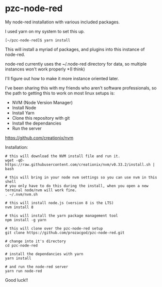 # pzc-node-red
My node-red installation with various included packages.

I used yarn on my system to set this up.

    [~/pzc-node-red]$ yarn install
    
This will install a myriad of packages, and plugins into this instance of node-red.

node-red currently uses the ~/.node-red directory for data, so multiple instances won't work properly *(I think)

I'll figure out how to make it more instance oriented later.

I've been sharing this with my friends who aren't software professionals, so the path to getting this to work on most linux setups is:

* NVM (Node Version Manager)
* Install Node
* Install Yarn
* Clone this repository with git
* Install the dependancies
* Run the server

https://github.com/creationix/nvm

Installation:

    # this will download the NVM install file and run it.
    wget -qO- https://raw.githubusercontent.com/creationix/nvm/v0.33.2/install.sh | bash

    # this will bring in your node nvm settings so you can use nvm in this shell
    # you only have to do this during the install, when you open a new terminal node/nvm will work fine.
    . ~/.nvm/nvm.sh
    
    # this will install node.js (version 8 is the LTS)
    nvm install 8
    
    # this will install the yarn package management tool
    npm install -g yarn
    
    # this will clone over the pzc-node-red setup
    git clone https://github.com/prozacgod/pzc-node-red.git
    
    # change into it's directory
    cd pzc-node-red
    
    # install the dependancies with yarn
    yarn install
    
    # and run the node-red server
    yarn run node-red
    
Good luck!!
